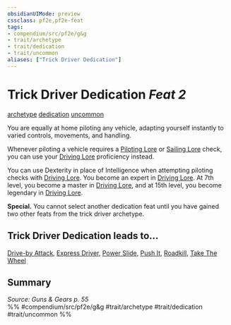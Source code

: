 ```yaml
---
obsidianUIMode: preview
cssclass: pf2e,pf2e-feat
tags:
- compendium/src/pf2e/g&g
- trait/archetype
- trait/dedication
- trait/uncommon
aliases: ["Trick Driver Dedication"]
---
```

# Trick Driver Dedication  *Feat 2*  
[archetype](rules/traits/archetype.md "Archetype Feat Trait")  [dedication](rules/traits/dedication.md "Dedication Feat Trait")  [uncommon](rules/traits/uncommon.md "Uncommon Rarity Trait")  


You are equally at home piloting any vehicle, adapting yourself instantly to varied controls, movements, and handling.

Whenever piloting a vehicle requires a [Piloting Lore](compendium/skills.md#Lore) or [Sailing Lore](compendium/skills.md#Lore) check, you can use your [Driving Lore](compendium/skills.md#Lore) proficiency instead.

You can use Dexterity in place of Intelligence when attempting piloting checks with [Driving Lore](compendium/skills.md#Lore). You become an expert in [Driving Lore](compendium/skills.md#Lore). At 7th level, you become a master in [Driving Lore](compendium/skills.md#Lore), and at 15th level, you become legendary in [Driving Lore](compendium/skills.md#Lore).

**Special.** You cannot select another dedication feat until you have gained two other feats from the trick driver archetype.

## Trick Driver Dedication leads to...

[Drive-by Attack](compendium/feats/drive-by-attack-g-g.md), [Express Driver](compendium/feats/express-driver-g-g.md), [Power Slide](compendium/feats/power-slide-g-g.md), [Push It](compendium/feats/push-it-g-g.md), [Roadkill](compendium/feats/roadkill-g-g.md), [Take The Wheel](compendium/feats/take-the-wheel-g-g.md)

## Summary

*Source: Guns & Gears p. 55*  
%% #compendium/src/pf2e/g&g #trait/archetype #trait/dedication #trait/uncommon %%